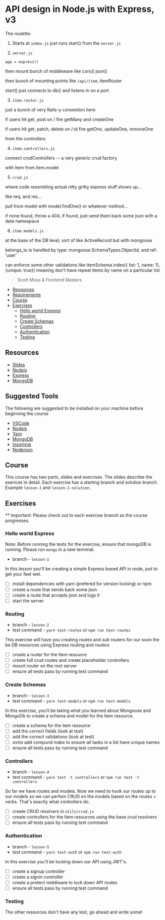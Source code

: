 # API design in Node.js with Express, v3

The roulette:

1. Starts at `index.js`
   just runs start() from the `server.js`

2. `server.js`

`app = express()`

then mount bunch of middleware like cors() json()

then bunch of mounting points like `/api/item`, itemRouter

start() just connects to db() and listens in on a port

3. `item.router.js`

just a bunch of very Rails-y convention here

if users hit get, post on / fire getMany and createOne

if users hit get, patch, delete on /:id fire getOne, updateOne, removeOne

from the controllers

4. `item.controllers.js`

connect crudControllers -- a very generic crud factory

with Item from item.model

5. `crud.js`

where code resembling actual nitty gritty express stuff shows up...

like req, and res...

pull from model with model.findOne() or whatever method...

if none found, throw a 404, if found, just send them back some json with a data namespace

6. `item.models.js`

at the base of the DB level; sort of like ActiveRecord but with mongoose

belongs_to is handled by type: mongoose.SchemaTypes.ObjectId, and ref: 'user'

can enforce some other validations like itemSchema.index({ list: 1, name: 1}, {unique: true}) meaning don't have repeat items by name on a particular list

> Scott Moss & Frontend Masters

- [Resources](#resources)
- [Requirements](#requirements)
- [Course](#course)
- [Exercises](#exercises)
  - [Hello world Express](#hello-world-express)
  - [Routing](#routing)
  - [Create Schemas](#create-schemas)
  - [Controllers](#controllers)
  - [Authentication](#authentication)
  - [Testing](#testing)

## Resources

- [Slides](https://slides.com/scotups/api-design-in-node-with-express-v3)
- [Nodejs](https://nodejs.org/en/)
- [Express](https://expressjs.com/)
- [MongoDB](https://www.mongodb.com/)

## Suggested Tools

The following are suggested to be installed on your machine before beginning the course

- [VSCode](https://code.visualstudio.com/)
- [Nodejs](https://nodejs.org/en/)
- [Yarn](https://yarnpkg.com/lang/en/docs/install/)
- [MongoDB](https://docs.mongodb.com/manual/administration/install-community/)
- [Insomnia](https://insomnia.rest/)
- [Nodemon](https://nodemon.io/)

## Course

This course has two parts, slides and exercises. The slides describe the exerices in detail. Each exercise has a starting branch and solution branch. Example `lesson-1` and `lesson-1-solution`.

## Exercises

\*\* Important: Please check out to each exercise branch as the course progresses.

### Hello world Express

Note: Before running the tests for the exercise, ensure that mongoDB is running. Please run `mongo` in a new terminal.

- branch - `lesson-1`

In this lesson you'll be creating a simple Express based API in node, just to get your feet wet.

- [ ] install dependencies with yarn (prefered for version locking) or npm
- [ ] create a route that sends back some json
- [ ] create a route that accepts json and logs it
- [ ] start the server

### Routing

- branch - `lesson-2`
- test command - `yarn test-routes` or `npm run test-routes`

This exercise will have you creating routes and sub routers for our soon the be DB resources using Express routing and routers

- [ ] create a router for the Item resource
- [ ] create full crud routes and create placeholder controllers
- [ ] mount router on the root server
- [ ] ensure all tests pass by running test command

### Create Schemas

- branch - `lesson-3`
- test command - `yarn test-models` or `npm run test-models`

In this exercise, you'll be taking what you learned about Mongoose and MongoDb to create a schema and model for the Item resource.

- [ ] create a schema for the item resource
- [ ] add the correct fields (look at test)
- [ ] add the correct validations (look at test)
- [ ] _extra_ add compund index to ensure all tasks in a list have unique names
- [ ] ensure all tests pass by running test command

### Controllers

- branch - `lesson-4`
- test command - `yarn test -t controllers` or `npm run test -t controllers`

So far we have routes and models. Now we need to hook our routes up to our models so we can perfom CRUD on the models based on the routes + verbs. That's exactly what controllers do.

- [ ] create CRUD resolvers in `utils/crud.js`
- [ ] create controllers for the Item resources using the base crud resolvers
- [ ] ensure all tests pass by running test command

### Authentication

- branch - `lesson-5`
- test command - `yarn test-auth` or `npm run test-auth`

In this exercise you'll be locking down our API using JWT's.

- [ ] create a signup controller
- [ ] create a signin controller
- [ ] create a protect middlware to lock down API routes
- [ ] ensure all tests pass by running test command

### Testing

The other resources don't have any test, go ahead and write some!
